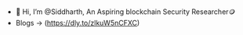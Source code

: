 - 👋 Hi, I’m @Siddharth, An Aspiring blockchain Security Researcher🪙
- Blogs -> (https://dly.to/zlkuW5nCFXC)

<!---
Siddev09/Siddev09 is a ✨ special ✨ repository because its `README.md` (this file) appears on your GitHub profile.
You can click the Preview link to take a look at your changes.
--->
